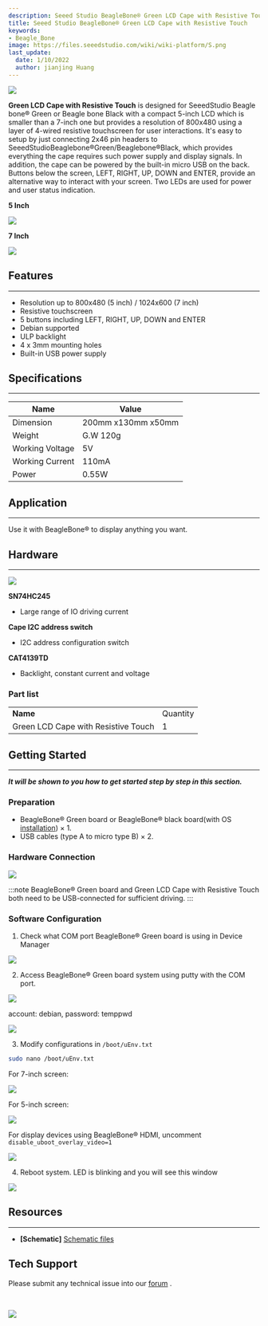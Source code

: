 ```yaml
---
description: Seeed Studio BeagleBone® Green LCD Cape with Resistive Touch
title: Seeed Studio BeagleBone® Green LCD Cape with Resistive Touch
keywords:
- Beagle_Bone
image: https://files.seeedstudio.com/wiki/wiki-platform/S.png
last_update:
  date: 1/10/2022
  author: jianjing Huang
---
```



![](https://www.seeedstudio.site/media/catalog/product/cache/ef3164306500b1080e8560b2e8b5cc0f/h/t/httpsstatics3.seeedstudio.comseeedimg2016-08ddkssqrw2lfthpq0phlecp1r.jpg)

**Green LCD Cape with Resistive Touch** is designed for SeeedStudio Beagle bone® Green or Beagle bone Black with a compact 5-inch LCD which is smaller than a 7-inch one but provides a resolution of 800x480 using a layer of 4-wired resistive touchscreen for user interactions. It's easy to setup by just connecting 2x46 pin headers to SeeedStudioBeaglebone®Green/Beaglebone®Black, which provides everything the cape requires such power supply and display signals. In addition, the cape can be powered by the built-in micro USB on the back. Buttons below the screen, LEFT, RIGHT, UP, DOWN and ENTER, provide an alternative way to interact with your screen. Two LEDs are used for power and user status indication.

**5 Inch**

<p style={{textAlign: 'center'}}><a href="https://www.seeedstudio.com/5-Inch-BeagleBone-Green-LCD-Cape-with-Resistive-Touch-p-2642.html" target="_blank"><img src="https://files.seeedstudio.com/wiki/Seeed-WiKi/docs/images/300px-Get_One_Now_Banner-ragular.png" /></a></p>

**7 Inch**

<p style={{textAlign: 'center'}}><a href="https://www.seeedstudio.com/7-Inch-BeagleBone-Green-LCD-Cape-with-Resistive-Touch-p-2643.html" target="_blank"><img src="https://files.seeedstudio.com/wiki/Seeed-WiKi/docs/images/300px-Get_One_Now_Banner-ragular.png" /></a></p>

## Features

--------

- Resolution up to 800x480 (5 inch)  /   1024x600 (7 inch)
- Resistive touchscreen
- 5 buttons including LEFT, RIGHT, UP, DOWN and ENTER
- Debian supported
- ULP backlight
- 4 x 3mm mounting holes
- Built-in USB power supply

## Specifications

-------------

| Name                | Value                                                                                                  |
|--------------------------|--------------------------------------------------------------------------------------------------------|
| Dimension            | 200mm x130mm x50mm                                                                                              |
| Weight | G.W 120g                                  |
|Working Voltage|5V |
|Working Current|110mA |
|Power|0.55W |

## Application

-----------------

Use it with BeagleBone® to display anything you want.

## Hardware

-----------------

![](https://www.seeedstudio.site/media/catalog/product/cache/ef3164306500b1080e8560b2e8b5cc0f/h/t/httpsstatics3.seeedstudio.comseeedimg2016-08za8h5rzwtbm1lq3n3oydkcxp.jpg)

**SN74HC245**

- Large range of IO driving current

**Cape I2C address switch**

- I2C address configuration switch

**CAT4139TD**

- Backlight, constant current and voltage

### Part list

|                            |          |
|----------------------------|----------|
| **Name**             | Quantity |
|  Green LCD Cape with Resistive Touch | 1        |

## Getting Started

-----------

***It will be shown to you how to get started step by step in this section.***

### Preparation

- BeagleBone® Green board or BeagleBone® black board(with OS [installation](https://beagleboard.org/getting-started)) × 1.
- USB cables (type A to micro type B) × 2.

### Hardware Connection

![](https://www.seeedstudio.site/media/catalog/product/cache/ef3164306500b1080e8560b2e8b5cc0f/h/t/httpsstatics3.seeedstudio.comseeedimg2016-086yqt2uwelst8w5mwuaklys12.jpg)

:::note
BeagleBone® Green board and Green LCD Cape with Resistive Touch both need to be USB-connected for sufficient driving.
:::

### Software Configuration

1. Check what COM port BeagleBone® Green board is using in Device Manager

![](https://files.seeedstudio.com/wiki/BBG-LCD-Cape-with-Resistive-Touch/img/com-show.png)

2. Access BeagleBone® Green board system using putty with the COM port.

![](https://files.seeedstudio.com/wiki/BBG-LCD-Cape-with-Resistive-Touch/img/putty-config.png)

account: debian, password: temppwd

![](https://files.seeedstudio.com/wiki/BBG-LCD-Cape-with-Resistive-Touch/img/BBG-start.png)

3. Modify configurations in `/boot/uEnv.txt`

```bash
sudo nano /boot/uEnv.txt
```

For 7-inch screen:

![](https://files.seeedstudio.com/wiki/BBG-LCD-Cape-with-Resistive-Touch/img/7-inch-config.png)

For 5-inch screen:

![](https://files.seeedstudio.com/wiki/BBG-LCD-Cape-with-Resistive-Touch/img/5-inch-config.png)

For display devices using BeagleBone® HDMI, uncomment `disable_uboot_overlay_video=1`

![](https://files.seeedstudio.com/wiki/BBG-LCD-Cape-with-Resistive-Touch/img/HDMI-config.png)

4. Reboot system. LED is blinking and you will see this window

![](https://files.seeedstudio.com/wiki/BeagleBone_Green_HDMI_Cape/img/Bbb_vnc.jpg)

## Resources

---------

- **[Schematic]** [Schematic files](https://statics3.seeedstudio.com/assets/file/bazaar/product/5INCH_BBG_00A2_SCH.pdf)

## Tech Support

Please submit any technical issue into our [forum](https://forum.seeedstudio.com/) .
<div>
  <br /><p style={{textAlign: 'center'}}><a href="https://www.seeedstudio.com/act-4.html?utm_source=wiki&utm_medium=wikibanner&utm_campaign=newproducts" target="_blank"><img src="https://files.seeedstudio.com/wiki/Wiki_Banner/new_product.jpg" /></a></p>
</div>
